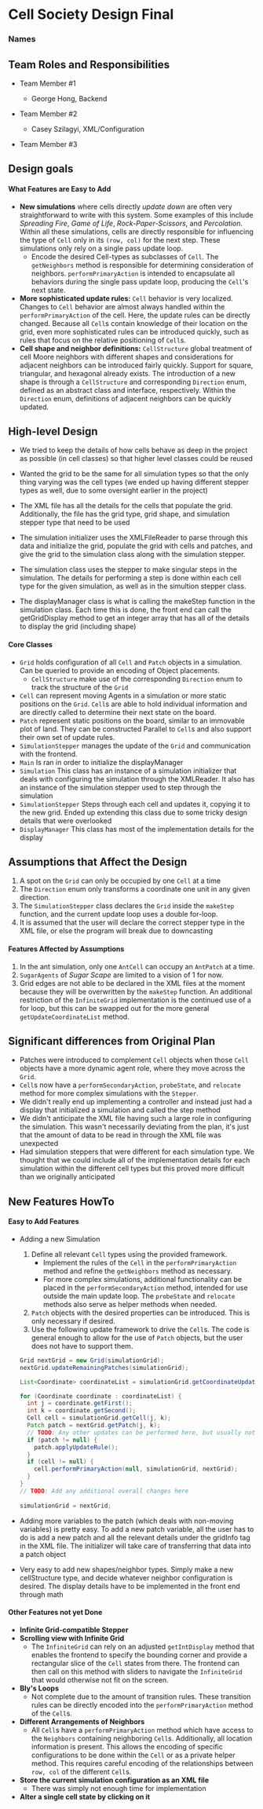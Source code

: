# Cell Society Design Final
### Names

## Team Roles and Responsibilities

 * Team Member #1
    - George Hong, Backend

 * Team Member #2
    - Casey Szilagyi, XML/Configuration

 * Team Member #3


## Design goals
  
#### What Features are Easy to Add
- **New simulations** where cells directly *update down* are often very straightforward to write with this system.  Some examples of this include *Spreading Fire*, *Game of Life*, *Rock-Paper-Scissors*, and *Percolation*.  Within all these simulations, cells are directly responsible for influencing the type of `Cell` only in its `(row, col)` for the next step.  These simulations only rely on a single pass update loop.  
   - Encode the desired Cell-types as subclasses of `Cell`.  The `getNeighbors` method is responsible for determining consideration of neighbors.  `performPrimaryAction` is intended to encapsulate all behaviors during the single pass update loop, producing the `Cell`'s next state.
- **More sophisticated update rules:** `Cell` behavior is very localized.  Changes to `Cell` behavior are almost always handled within the `performPrimaryAction` of the cell.  Here, the update rules can be directly changed.  Because all `Cell`s contain knowledge of their location on the grid, even more sophisticated rules can be introduced quickly, such as rules that focus on the relative positioning of `Cell`s.    
- **Cell shape and neighbor definitions:** `CellStructure` global treatment of cell Moore neighbors with different shapes and considerations for adjacent neighbors can be introduced fairly quickly.  Support for square, triangular, and hexagonal already exists.  The introduction of a new shape is through a `CellStructure` and corresponding `Direction` enum, defined as an abstract class and interface, respectively.  Within the `Direction` enum, definitions of adjacent neighbors can be quickly updated.  

## High-level Design
- We tried to keep the details of how cells behave as deep in the project
  as possible (in cell classes) so that higher level classes could be reused

- Wanted the grid to be the same for all simulation types so that the only
  thing varying was the cell types (we ended up having different stepper types
  as well, due to some oversight earlier in the project)

- The XML file has all the details for the cells that populate the grid.
  Additionally, the file has the grid type, grid shape, and simulation stepper
  type that need to be used

- The simulation initializer uses the XMLFileReader to parse through this data
  and initialize the grid, populate the grid with cells and patches, and give
  the grid to the simulation class along with the simulation stepper.

- The simulation class uses the stepper to make singular steps in the simulation.
  The details for performing a step is done within each cell type for the given
  simulation, as well as in the simultion stepper class.

- The displayManager class is what is calling the makeStep function in
  the simulation class. Each time this is done, the front end can call
  the getGridDisplay method to get an integer array that has all of the
  details to display the grid (including shape)

#### Core Classes
- `Grid` holds configuration of all `Cell` and `Patch` objects in a simulation.  Can be queried to provide an encoding of Object placements.
    - `CellStructure` make use of the corresponding `Direction` enum to track the structure of the `Grid`
- `Cell` can represent moving Agents in a simulation or more static positions on the `Grid`.  `Cell`s are able to hold individual information and are directly called to determine their next state on the board.
- `Patch` represent static positions on the board, similar to an immovable plot of land.  They can be constructed Parallel to `Cell`s and also support their own set of update rules.
- `SimulationStepper` manages the update of the `Grid` and communication with the frontend.
- `Main` Is ran in order to initialize the displayManager
- `Simulation` This class has an instance of a simulation initializer that
  deals with configuring the simulation through the XMLReader. It also has 
  an instance of the simulation stepper used to step through the simulation   
- `SimulationStepper` Steps through each cell and updates it, copying it
  to the new grid. Ended up extending this class due to some tricky
  design details that were overlooked
- `DisplayManager` This class has most of the implementation details for the
  display

## Assumptions that Affect the Design
1. A spot on the `Grid` can only be occupied by one `Cell` at a time
2. The `Direction` enum only transforms a coordinate one unit in any given direction.
3. The `SimulationStepper` class declares the `Grid` inside the `makeStep` function, and the current update loop uses a double for-loop.
4. It is assumed that the user will declare the correct stepper type in the XML file, or else the program will break due to downcasting


#### Features Affected by Assumptions
1. In the ant simulation, only one `AntCell` can occupy an `AntPatch` at a time.
2. `SugarAgents` of *Sugar Scape* are limited to a vision of 1 for now.
3. Grid edges are not able to be declared in the XML files at the moment because they will be overwritten by the `makeStep` function.  An additional restriction of the `InfiniteGrid` implementation is the continued use of a for loop, but this can be swapped out for the more general `getUpdateCoordinateList` method.

## Significant differences from Original Plan
- Patches were introduced to complement `Cell` objects when those `Cell` objects have a more dynamic agent role, where they move across the `Grid`.
- `Cell`s now have a `performSecondaryAction`, `probeState`, and `relocate` method for more complex simulations with the `Stepper`.
- We didn't really end up implementing a controller and instead just had a display
  that initialized a simulation and called the step method
- We didn't anticipate the XML file having such a large role in configuring the
  simulation. This wasn't necessarily deviating from the plan, it's just that
  the amount of data to be read in through the XML file was unexpected
- Had simulation steppers that were different for each simulation type. We
  thought that we could include all of the implementation details for each simulation
  within the different cell types but this proved more difficult than we originally
  anticipated

## New Features HowTo

#### Easy to Add Features

- Adding a new Simulation
    1. Define all relevant `Cell` types using the provided framework.
        - Implement the rules of the `Cell` in the `performPrimaryAction` method and refine the `getNeighbors` method as necessary.
        - For more complex simulations, additional functionality can be placed in the `performSecondaryAction` method, intended for use outside the main update loop.  The `probeState` and `relocate` methods also serve as helper methods when needed.
    2. `Patch` objects with the desired properties can be introduced.  This is only necessary if desired.    
    3. Use the following update framework to drive the `Cell`s.  The code is general enough to allow for the use of `Patch` objects, but the user does not have to support them.
    ```java
    Grid nextGrid = new Grid(simulationGrid);
    nextGrid.updateRemainingPatches(simulationGrid);

    List<Coordinate> coordinateList = simulationGrid.getCoordinateUpdateList();

    for (Coordinate coordinate : coordinateList) {
      int j = coordinate.getFirst();
      int k = coordinate.getSecond();
      Cell cell = simulationGrid.getCell(j, k);
      Patch patch = nextGrid.getPatch(j, k);
      // TODO: Any other updates can be performed here, but usually not necessary.
      if (patch != null) {
        patch.applyUpdateRule();
      }
      if (cell != null) {
        cell.performPrimaryAction(null, simulationGrid, nextGrid);
      }
    }
    // TODO: Add any additional overall changes here
        
    simulationGrid = nextGrid;
    ```

- Adding more variables to the patch (which deals with non-moving variables) is
  pretty easy. To add a new patch variable, all the user has to do is add a new patch
  and all the relevant details under the gridInfo tag in the XML file. The
  initializer will take care of transferring that data into a patch
  object

- Very easy to add new shapes/neighbor types. Simply make a new cellStructure
  type, and decide whatever neighbor configuration is desired. The display details
  have to be implemented in the front end through math

#### Other Features not yet Done

- **Infinite Grid-compatible Stepper**
- **Scrolling view with Infinite Grid**
    - The `InfiniteGrid` can rely on an adjusted `getIntDisplay` method that enables the frontend to specify the bounding corner and provide a rectangular slice of the `Cell` states from there.  The frontend can then call on this method with sliders to navigate the `InfiniteGrid` that would otherwise not fit on the screen.
- **Bly's Loops**
    - Not complete due to the amount of transition rules.  These transition rules can be directly encoded into the `performPrimaryAction` method of the `Cell`s.
- **Different Arrangements of Neighbors**
    - All `Cell`s have a `performPrimaryAction` method which have access to the `Neighbors` containing neighboring `Cell`s.  Additionally, all location information is present.  This allows the encoding of specific configurations to be done within the `Cell` or as a private helper method.  This requires careful encoding of the relationships between `row, col` of the different `Cell`s.
- **Store the current simulation configuration as an XML file**
    - There was simply not enough time for implementation
- **Alter a single cell state by clicking on it**